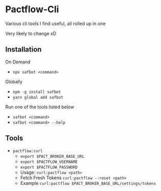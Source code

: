 # Pactflow-Cli

Various cli tools I find useful, all rolled up in one

Very likely to change xD

## Installation

On Demand

- `npx safbot <command>`

Globally

- `npm -g install safbot`
- `yarn global add safbot`

Run one of the tools listed below

- `safbot <command>`
- `safbot <command> --help`

## Tools

- `pactflow:curl`
  - `export $PACT_BROKER_BASE_URL`
  - `export $PACTFLOW_USERNAME`
  - `export $PACTFLOW_PASSWORD`
  - Usage: `curl:pactflow <path>`
  - Fetch Fresh Tokens `curl:pactflow --reset <path>`
  - Example `curl:pactflow $PACT_BROKER_BASE_URL/settings/tokens`
